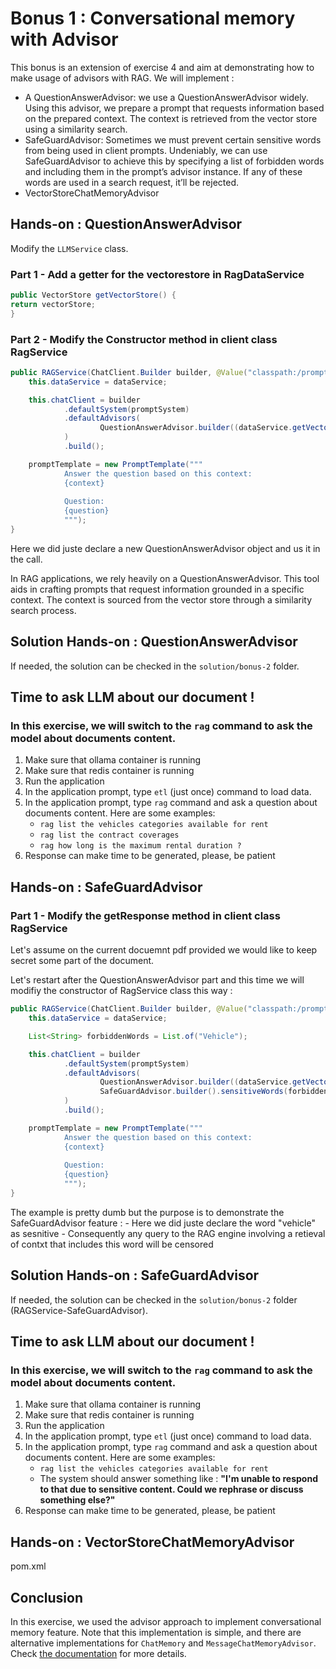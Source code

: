 # Bonus 1 : Conversational memory with Advisor

This bonus is an extension of exercise 4 and aim at demonstrating how to make usage of advisors with RAG. 
We will implement :

- A QuestionAnswerAdvisor: we use a QuestionAnswerAdvisor widely. Using this advisor, we prepare a prompt that requests information based on the prepared context. 
    The context is retrieved from the vector store using a similarity search.
- SafeGuardAdvisor: Sometimes we must prevent certain sensitive words from being used in client prompts. 
     Undeniably, we can use SafeGuardAdvisor to achieve this by specifying a list of forbidden words and including them in the prompt’s advisor instance. 
     If any of these words are used in a search request, it’ll be rejected.
- VectorStoreChatMemoryAdvisor
    

## Hands-on : QuestionAnswerAdvisor

Modify the `LLMService` class.

### Part 1 - Add a getter for the vectorestore in RagDataService 

```java
public VectorStore getVectorStore() {
return vectorStore;
}
```

### Part 2 - Modify the Constructor method in client class RagService

```java
public RAGService(ChatClient.Builder builder, @Value("classpath:/prompt-system.md") Resource promptSystem, RAGDataService dataService) {
    this.dataService = dataService;

    this.chatClient = builder
            .defaultSystem(promptSystem)
            .defaultAdvisors(
                    QuestionAnswerAdvisor.builder((dataService.getVectorStore())).build()
            )
            .build();

    promptTemplate = new PromptTemplate("""
            Answer the question based on this context:
            {context}
            
            Question:
            {question}
            """);
}
```

Here we did juste declare a new QuestionAnswerAdvisor object and us it in the call.

In RAG applications, we rely heavily on a QuestionAnswerAdvisor. This tool aids in crafting prompts that request 
information grounded in a specific context. 
The context is sourced from the vector store through a similarity search process.

## Solution Hands-on : QuestionAnswerAdvisor

If needed, the solution can be checked in the `solution/bonus-2` folder.

## Time to ask LLM about our document !

### In this exercise, we will switch to the `rag` command to ask the model about documents content.

1. Make sure that ollama container is running
2. Make sure that redis container is running
3. Run the application
4. In the application prompt, type `etl` (just once) command to load data.
5. In the application prompt, type `rag` command and ask a question about documents content. Here are some examples:
    - `rag list the vehicles categories available for rent`
    - `rag list the contract coverages`
    - `rag how long is the maximum rental duration ?`
6. Response can make time to be generated, please, be patient


## Hands-on : SafeGuardAdvisor

### Part 1 - Modify the getResponse method in client class RagService

Let's assume on the current docuemnt pdf provided we would like to keep secret some part of the document.

Let's restart after the QuestionAnswerAdvisor part and this time we will modifiy the constructor of RagService class this way :

```java
public RAGService(ChatClient.Builder builder, @Value("classpath:/prompt-system.md") Resource promptSystem, RAGDataService dataService) {
    this.dataService = dataService;

    List<String> forbiddenWords = List.of("Vehicle");

    this.chatClient = builder
            .defaultSystem(promptSystem)
            .defaultAdvisors(
                    QuestionAnswerAdvisor.builder((dataService.getVectorStore())).build(),
                    SafeGuardAdvisor.builder().sensitiveWords(forbiddenWords).build()
            )
            .build();

    promptTemplate = new PromptTemplate("""
            Answer the question based on this context:
            {context}
            
            Question:
            {question}
            """);
}
```

The example is pretty dumb but the purpose is to demonstrate the SafeGuardAdvisor feature :
    - Here we did juste declare the word "vehicle" as sesnitive 
    - Consequently any query to the RAG engine involving a retieval of contxt that includes this word will be censored

## Solution Hands-on : SafeGuardAdvisor

If needed, the solution can be checked in the `solution/bonus-2` folder (RAGService-SafeGuardAdvisor).

## Time to ask LLM about our document !

### In this exercise, we will switch to the `rag` command to ask the model about documents content.

1. Make sure that ollama container is running
2. Make sure that redis container is running
3. Run the application
4. In the application prompt, type `etl` (just once) command to load data.
5. In the application prompt, type `rag` command and ask a question about documents content. Here are some examples:
    - `rag list the vehicles categories available for rent`
    - The system should answer something like : **"I'm unable to respond to that due to sensitive content. Could we rephrase or discuss something else?"**
6. Response can make time to be generated, please, be patient

## Hands-on : VectorStoreChatMemoryAdvisor

pom.xml




## Conclusion

In this exercise, we used the advisor approach to implement conversational memory feature.
Note that this implementation is simple, and there are alternative implementations for `ChatMemory` and `MessageChatMemoryAdvisor`.
Check [the documentation](https://docs.spring.io/spring-ai/reference/api/chatclient.html#_chat_memory) for more details.
